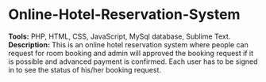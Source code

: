 # Online-Hotel-Reservation-System
<b>Tools:</b> PHP, HTML, CSS, JavaScript, MySql database, Sublime Text. <br/>
<b>Description:</b> This is an online hotel reservation system where people can request for room booking and admin will approved  the 
booking request if it is possible and advanced payment is confirmed. Each user has to be signed in to see the status of his/her booking 
request.
